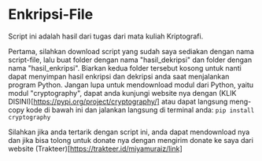 # Enkripsi-File
Script ini adalah hasil dari tugas dari mata kuliah Kriptografi.

Pertama, silahkan download script yang sudah saya sediakan dengan nama script-file, lalu buat folder dengan nama "hasil_dekripsi" dan folder dengan nama "hasil_enkripsi". Biarkan kedua folder tersebut kosong untuk nanti dapat menyimpan hasil enkripsi dan dekripsi anda saat menjalankan program Python.
Jangan lupa untuk mendownload modul dari Python, yaitu modul "cryptography", dapat anda kunjungi website nya dengan (KLIK DISINI)[https://pypi.org/project/cryptography/] atau dapat langsung meng-copy kode di bawah ini dan jalankan langsung di terminal anda:
```pip install cryptography```

Silahkan jika anda tertarik dengan script ini, anda dapat mendownload nya dan jika bisa tolong untuk donate nya dengan mengirim donate ke saya dari website (Trakteer)[https://trakteer.id/miyamuraiz/link]
